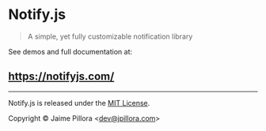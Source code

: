 Notify.js
=====



> A simple, yet fully customizable notification library

See demos and full documentation at:

## https://notifyjs.com/

----

Notify.js is released under the [MIT License](https://opensource.org/licenses/MIT).

Copyright © Jaime Pillora &lt;dev@jpillora.com&gt;
